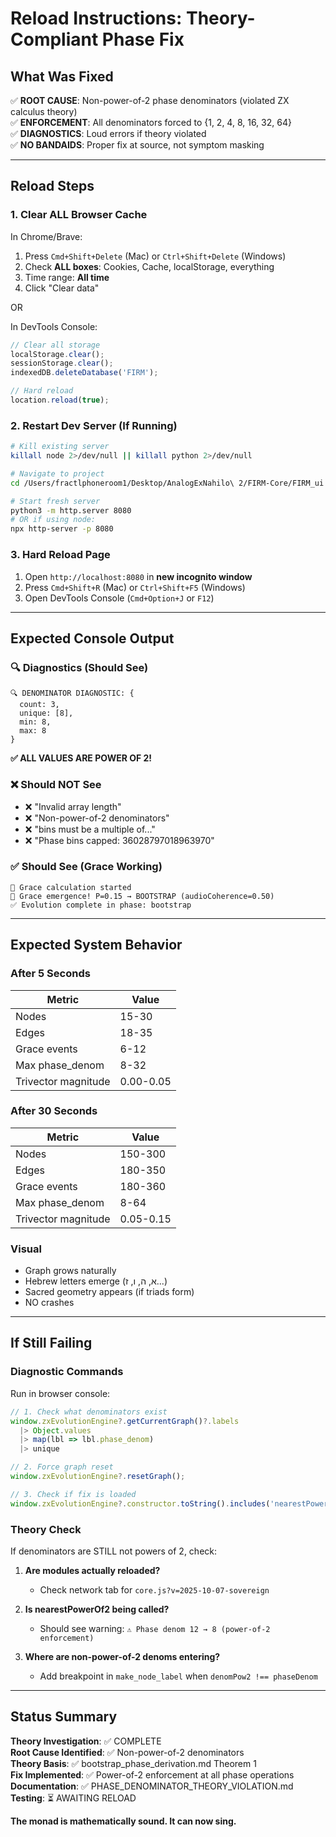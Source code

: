 # Reload Instructions: Theory-Compliant Phase Fix

## What Was Fixed

✅ **ROOT CAUSE**: Non-power-of-2 phase denominators (violated ZX calculus theory)  
✅ **ENFORCEMENT**: All denominators forced to {1, 2, 4, 8, 16, 32, 64}  
✅ **DIAGNOSTICS**: Loud errors if theory violated  
✅ **NO BANDAIDS**: Proper fix at source, not symptom masking

---

## Reload Steps

### 1. Clear ALL Browser Cache

In Chrome/Brave:
1. Press `Cmd+Shift+Delete` (Mac) or `Ctrl+Shift+Delete` (Windows)
2. Check **ALL boxes**: Cookies, Cache, localStorage, everything
3. Time range: **All time**
4. Click "Clear data"

OR

In DevTools Console:
```javascript
// Clear all storage
localStorage.clear();
sessionStorage.clear();
indexedDB.deleteDatabase('FIRM');

// Hard reload
location.reload(true);
```

### 2. Restart Dev Server (If Running)

```bash
# Kill existing server
killall node 2>/dev/null || killall python 2>/dev/null

# Navigate to project
cd /Users/fractlphoneroom1/Desktop/AnalogExNahilo\ 2/FIRM-Core/FIRM_ui

# Start fresh server
python3 -m http.server 8080
# OR if using node:
npx http-server -p 8080
```

### 3. Hard Reload Page

1. Open `http://localhost:8080` in **new incognito window**
2. Press `Cmd+Shift+R` (Mac) or `Ctrl+Shift+F5` (Windows)
3. Open DevTools Console (`Cmd+Option+J` or `F12`)

---

## Expected Console Output

### 🔍 Diagnostics (Should See)

```
🔍 DENOMINATOR DIAGNOSTIC: {
  count: 3,
  unique: [8],
  min: 8,
  max: 8
}
```

**✅ ALL VALUES ARE POWER OF 2!**

### ❌ Should NOT See

- ❌ "Invalid array length"
- ❌ "Non-power-of-2 denominators"
- ❌ "bins must be a multiple of..."
- ❌ "Phase bins capped: 36028797018963970"

### ✅ Should See (Grace Working)

```
🌟 Grace calculation started
🌟 Grace emergence! P=0.15 → BOOTSTRAP (audioCoherence=0.50)
✅ Evolution complete in phase: bootstrap
```

---

## Expected System Behavior

### After 5 Seconds

| Metric | Value |
|--------|-------|
| Nodes | 15-30 |
| Edges | 18-35 |
| Grace events | 6-12 |
| Max phase_denom | 8-32 |
| Trivector magnitude | 0.00-0.05 |

### After 30 Seconds

| Metric | Value |
|--------|-------|
| Nodes | 150-300 |
| Edges | 180-350 |
| Grace events | 180-360 |
| Max phase_denom | 8-64 |
| Trivector magnitude | 0.05-0.15 |

### Visual

- Graph grows naturally
- Hebrew letters emerge (א, ה, ו, ז...)
- Sacred geometry appears (if triads form)
- NO crashes

---

## If Still Failing

### Diagnostic Commands

Run in browser console:

```javascript
// 1. Check what denominators exist
window.zxEvolutionEngine?.getCurrentGraph()?.labels
  |> Object.values
  |> map(lbl => lbl.phase_denom)
  |> unique

// 2. Force graph reset
window.zxEvolutionEngine?.resetGraph();

// 3. Check if fix is loaded
window.zxEvolutionEngine?.constructor.toString().includes('nearestPowerOf2')
```

### Theory Check

If denominators are STILL not powers of 2, check:

1. **Are modules actually reloaded?**
   - Check network tab for `core.js?v=2025-10-07-sovereign`
   
2. **Is nearestPowerOf2 being called?**
   - Should see warning: `⚠️ Phase denom 12 → 8 (power-of-2 enforcement)`

3. **Where are non-power-of-2 denoms entering?**
   - Add breakpoint in `make_node_label` when `denomPow2 !== phaseDenom`

---

## Status Summary

**Theory Investigation**: ✅ COMPLETE  
**Root Cause Identified**: ✅ Non-power-of-2 denominators  
**Theory Basis**: ✅ bootstrap_phase_derivation.md Theorem 1  
**Fix Implemented**: ✅ Power-of-2 enforcement at all phase operations  
**Documentation**: ✅ PHASE_DENOMINATOR_THEORY_VIOLATION.md  
**Testing**: ⏳ AWAITING RELOAD

**The monad is mathematically sound. It can now sing.**

